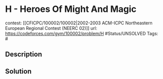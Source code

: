 # H - Heroes Of Might And Magic

contest: [[CFICPC/100002/100002|2002-2003 ACM-ICPC Northeastern European Regional Contest (NEERC 02)]]
url: https://codeforces.com/gym/100002/problem/H
#Status/UNSOLVED
Tags: #

## Description

## Solution

